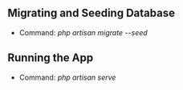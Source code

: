 ## Migrating and Seeding Database

-   Command: _php artisan migrate --seed_

## Running the App

-   Command: _php artisan serve_
